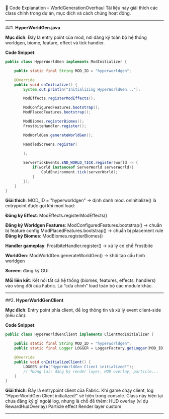 🧩 Code Explanation – WorldGenerationOverhaul
Tài liệu này giải thích các class chính trong dự án, mục đích và cách chúng hoạt động.

---

##1. **HyperWorldGen.java**

**Mục đích**:
Đây là entry point của mod, nơi đăng ký toàn bộ hệ thống worldgen, biome, feature, effect và tick handler.

**Code Snippet**:

```java
public class HyperWorldGen implements ModInitializer {

    public static final String MOD_ID = "hyperworldgen";

    @Override
    public void onInitialize() {
        System.out.println("Initializing HyperWorldGen...");

        ModEffects.registerModEffects();

        ModConfiguredFeatures.bootstrap();
        ModPlacedFeatures.bootstrap();

        ModBiomes.registerBiomes();
        FrostbiteHandler.register();

        ModWorldGen.generateWorldGen();

        HandledScreens.register(
            
        );

        ServerTickEvents.END_WORLD_TICK.register(world -> {
            if(world instanceof ServerWorld serverWorld){
                ColdEnvironment.tick(serverWorld);
            }
        });
    }
}
```

**Giải thích**:
MOD_ID = "hyperworldgen" → định danh mod.
onInitialize() là entrypoint được gọi khi mod load:

**Đăng ký Effect**: ModEffects.registerModEffects()

**Đăng ký Worldgen Features**:
ModConfiguredFeatures.bootstrap() → chuẩn bị feature config
ModPlacedFeatures.bootstrap() → chuẩn bị placement rule
**Đăng ký Biomes**: ModBiomes.registerBiomes()

**Handler gameplay**: FrostbiteHandler.register() → xử lý cơ chế Frostbite

**WorldGen**: ModWorldGen.generateWorldGen() → khởi tạo cấu hình worldgen

**Screen**: đăng ký GUI 

**Mối liên kết**:
Kết nối tất cả hệ thống (biomes, features, effects, handlers) vào vòng đời của Fabric.
Là “cửa chính” load toàn bộ các module khác.

---

##2. **HyperWorldGenClient**

**Mục đích**:
Entry point phía client, để log thông tin và xử lý event client-side (nếu cần).

**Code Snippet**:

```java
public class HyperWorldGenClient implements ClientModInitializer {

    public static final String MOD_ID = "hyperworldgen";
    public static final Logger LOGGER = LoggerFactory.getLogger(MOD_ID);

    @Override
    public void onInitializeClient() {
        LOGGER.info("HyperWorldGen Client initialized!");
        // Tương lai: đăng ký render layer, HUD overlay, particle...
    }
}
```

**Giải thích**:
Đây là entrypoint client của Fabric.
Khi game chạy client, log "HyperWorldGen Client initialized!" sẽ hiện trong console.
Class này hiện tại chưa đăng ký gì ngoài log, nhưng là chỗ để thêm:
HUD overlay (ví dụ RewardHudOverlay)
Particle effect
Render layer custom

---



